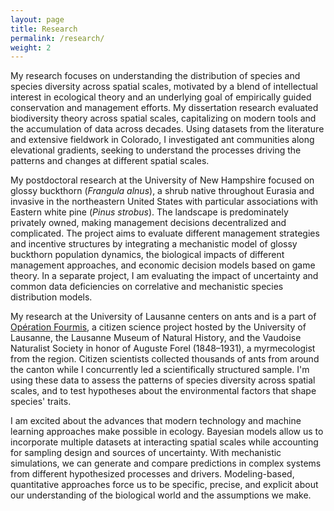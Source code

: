 ```yaml
---
layout: page
title: Research
permalink: /research/
weight: 2
---
```


My research focuses on understanding the distribution of species and species diversity across spatial scales, motivated by a blend of intellectual interest in ecological theory and an underlying goal of empirically guided conservation and management efforts. My dissertation research evaluated biodiversity theory across spatial scales, capitalizing on modern tools and the accumulation of data across decades. Using datasets from the literature and extensive fieldwork in Colorado, I investigated ant communities along elevational gradients, seeking to understand the processes driving the patterns and changes at different spatial scales.  

My postdoctoral research at the University of New Hampshire focused on glossy buckthorn (*Frangula alnus*), a shrub native throughout Eurasia and invasive in the northeastern United States with particular associations with Eastern white pine (*Pinus strobus*). The landscape is predominately privately owned, making management decisions decentralized and complicated. The project aims to evaluate different management strategies and incentive structures by integrating a mechanistic model of glossy buckthorn population dynamics, the biological impacts of different management approaches, and economic decision models based on game theory. In a separate project, I am evaluating the impact of uncertainty and common data deficiencies on correlative and mechanistic species distribution models.  

My research at the University of Lausanne centers on ants and is a part of [Opération Fourmis](https://wp.unil.ch/fourmisvaud), a citizen science project hosted by the University of Lausanne, the Lausanne Museum of Natural History, and the Vaudoise Naturalist Society in honor of Auguste Forel (1848–1931), a myrmecologist from the region. Citizen scientists collected thousands of ants from around the canton while I concurrently led a scientifically structured sample. I'm using these data to assess the patterns of species diversity across spatial scales, and to test hypotheses about the environmental factors that shape species' traits.  

I am excited about the advances that modern technology and machine learning approaches make possible in ecology. Bayesian models allow us to incorporate multiple datasets at interacting spatial scales while accounting for sampling design and sources of uncertainty. With mechanistic simulations, we can generate and compare predictions in complex systems from different hypothesized processes and drivers. Modeling-based, quantitative approaches force us to be specific, precise, and explicit about our understanding of the biological world and the assumptions we make. 

